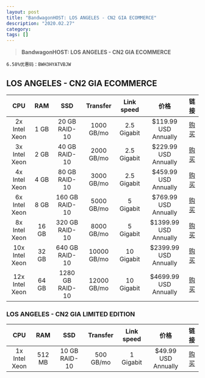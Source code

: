```yaml
---
layout: post
title: "BandwagonHOST: LOS ANGELES - CN2 GIA ECOMMERCE"
description: "2020.02.27"
category: 
tags: [] 
---
```


> **BandwagonHOST: LOS ANGELES - CN2 GIA ECOMMERCE**  

``
6.58%优惠码：BWH3HYATVBJW
``

## LOS ANGELES - CN2 GIA ECOMMERCE

| CPU | RAM | SSD | Transfer | Link speed |价格 | 链接 |
| :--------: | :-----: | :----: | :-----: | :----: | :-----: | :----: |
| 2x Intel Xeon | 1 GB | 20 GB RAID-10 | 1000 GB/mo | 2.5 Gigabit | $119.99 USD Annually | [购买](https://bandwagonhost.com/aff.php?aff=26939&pid=87) |
| 3x Intel Xeon | 2 GB | 40 GB RAID-10 | 2000 GB/mo | 2.5 Gigabit | $229.99 USD Annually | [购买](https://bandwagonhost.com/aff.php?aff=26939&pid=88) |
| 4x Intel Xeon | 4 GB | 80 GB RAID-10 | 3000 GB/mo | 2.5 Gigabit | $459.99 USD Annually | [购买](https://bandwagonhost.com/aff.php?aff=26939&pid=89) |
| 6x Intel Xeon | 8 GB | 160 GB RAID-10 | 5000 GB/mo | 5 Gigabit | $769.99 USD Annually | [购买](https://bandwagonhost.com/aff.php?aff=26939&pid=90) |
| 8x Intel Xeon | 16 GB | 320 GB RAID-10 | 8000 GB/mo | 5 Gigabit | $1399.99 USD Annually | [购买](https://bandwagonhost.com/aff.php?aff=26939&pid=91) |
| 10x Intel Xeon | 32 GB | 640 GB RAID-10 | 10000 GB/mo | 10 Gigabit | $2399.99 USD Annually | [购买](https://bandwagonhost.com/aff.php?aff=26939&pid=92) |
| 12x Intel Xeon | 64 GB | 1280 GB RAID-10 | 12000 GB/mo | 10 Gigabit | $4699.99 USD Annually | [购买](https://bandwagonhost.com/aff.php?aff=26939&pid=93) |

### LOS ANGELES - CN2 GIA LIMITED EDITION
| CPU | RAM | SSD | Transfer | Link speed |价格 | 链接 |
| :--------: | :-----: | :----: | :-----: | :----: | :-----: | :----: |
| 1x Intel Xeon | 512 MB | 10 GB RAID-10 | 500 GB/mo | 1 Gigabit | $49.99 USD Annually | [购买](https://bandwagonhost.com/aff.php?aff=26939&pid=94) |
